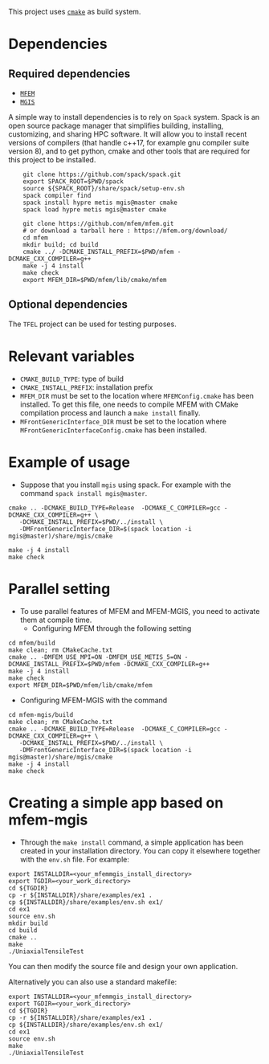 This project uses [`cmake`](https://cmake.org/) as build system.

# Dependencies

## Required dependencies

- [`MFEM`](https://mfem.org/)
- [`MGIS`](https://github.com/thelfer/MFrontGenericInterfaceSupport)

A simple way to install dependencies is to rely on `Spack` system. 
Spack is an open source package manager that simplifies building, installing, customizing, and sharing HPC software.
It will allow you to install recent versions of compilers (that handle c++17, for example gnu compiler suite version 8),
and to get python, cmake and other tools that are required for this project to be installed.

~~~~{.bash}
    git clone https://github.com/spack/spack.git
    export SPACK_ROOT=$PWD/spack
    source ${SPACK_ROOT}/share/spack/setup-env.sh
    spack compiler find
    spack install hypre metis mgis@master cmake
    spack load hypre metis mgis@master cmake

    git clone https://github.com/mfem/mfem.git
    # or download a tarball here : https://mfem.org/download/
    cd mfem
    mkdir build; cd build
    cmake ../ -DCMAKE_INSTALL_PREFIX=$PWD/mfem -DCMAKE_CXX_COMPILER=g++ 
    make -j 4 install
    make check
    export MFEM_DIR=$PWD/mfem/lib/cmake/mfem
~~~~

## Optional dependencies

The `TFEL` project can be used for testing purposes.

# Relevant variables

- `CMAKE_BUILD_TYPE`: type of build
- `CMAKE_INSTALL_PREFIX`: installation prefix
- `MFEM_DIR` must be set to the location where `MFEMConfig.cmake` has
  been installed. To get this file, one needs to compile MFEM with CMake
  compilation process and launch a `make install` finally.
- `MFrontGenericInterface_DIR` must be set to the location where
  `MFrontGenericInterfaceConfig.cmake` has been installed.

# Example of usage

- Suppose that you install `mgis` using spack. For example with the command `spack install mgis@master`.
~~~~{.bash}
cmake .. -DCMAKE_BUILD_TYPE=Release  -DCMAKE_C_COMPILER=gcc -DCMAKE_CXX_COMPILER=g++ \
   -DCMAKE_INSTALL_PREFIX=$PWD/../install \
   -DMFrontGenericInterface_DIR=$(spack location -i mgis@master)/share/mgis/cmake

make -j 4 install
make check
~~~~

# Parallel setting

- To use parallel features of MFEM and MFEM-MGIS, you need to activate them at compile time.
  - Configuring MFEM through the following setting
~~~~{.bash}
cd mfem/build
make clean; rm CMakeCache.txt
cmake .. -DMFEM_USE_MPI=ON -DMFEM_USE_METIS_5=ON -DCMAKE_INSTALL_PREFIX=$PWD/mfem -DCMAKE_CXX_COMPILER=g++
make -j 4 install
make check
export MFEM_DIR=$PWD/mfem/lib/cmake/mfem
~~~~
  - Configuring MFEM-MGIS with the command
~~~~{.bash}
cd mfem-mgis/build
make clean; rm CMakeCache.txt
cmake .. -DCMAKE_BUILD_TYPE=Release  -DCMAKE_C_COMPILER=gcc -DCMAKE_CXX_COMPILER=g++ \
   -DCMAKE_INSTALL_PREFIX=$PWD/../install \
   -DMFrontGenericInterface_DIR=$(spack location -i mgis@master)/share/mgis/cmake
make -j 4 install
make check
~~~~~

# Creating a simple app based on mfem-mgis

- Through the `make install` command, a simple application
  has been created in your installation directory.
  You can copy it elsewhere together with the `env.sh` file.
  For example:
~~~~{.bash}
export INSTALLDIR=<your_mfemmgis_install_directory>
export TGDIR=<your_work_directory>
cd ${TGDIR}
cp -r ${INSTALLDIR}/share/examples/ex1 .
cp ${INSTALLDIR}/share/examples/env.sh ex1/
cd ex1
source env.sh
mkdir build
cd build
cmake ..
make
./UniaxialTensileTest 
~~~~
  You can then modify the source file and design your
  own application.

  Alternatively you can also use a standard makefile:
~~~~{.bash}
export INSTALLDIR=<your_mfemmgis_install_directory>
export TGDIR=<your_work_directory>
cd ${TGDIR}
cp -r ${INSTALLDIR}/share/examples/ex1 .
cp ${INSTALLDIR}/share/examples/env.sh ex1/
cd ex1
source env.sh
make
./UniaxialTensileTest 
~~~~

